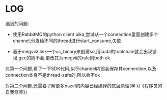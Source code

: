 # LOG

遇到的问题:

* 使用RabbitMQ的python client pika,尝试从一个connection里面创建多个channel,分发给不同的thread进行start_consume,失败

* 基于megvii3,link一个cc_binary来创建so,用cuda的toolchain就会出现错误,gcc的则不会,更改其为megvii的rule则both ok

对第一个问题,看了一下SDK代码,似乎channel内部会保存其connection,以及connection本身不是thread-safe的,所以会不ok

对第二个问题,还需要了解更多bazel的内容已经编译的底层原理(学习《程序员的自我修养》)
